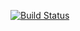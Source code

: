 [![Build Status](https://travis-ci.org/coderb0b/ohtu-viikko1.svg?branch=master)](https://travis-ci.org/coderb0b/ohtu-viikko1)



